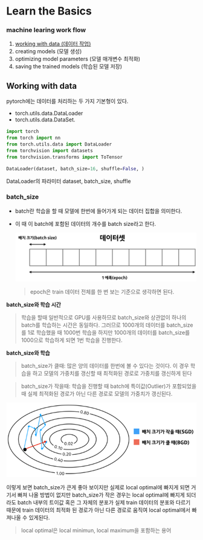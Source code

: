 # Learn the Basics

### machine learing work flow

1. [working with data (데이터 작업)](#working-with-data)
2. creating models (모델 생성)
3. optimizing model parameters (모델 매개변수 최적화)
4. saving the trained models (학습된 모델 저장)

## Working with data

pytorch에는 데이터를 처리하는 두 가지 기본형이 있다.

- torch.utils.data.DataLoader
- torch.utils.data.DataSet.

```python
import torch
from torch import nn
from torch.utils.data import DataLoader
from torchvision import datasets
from torchvision.transforms import ToTensor
```

```python
DataLoader(dataset, batch_size=16, shuffle=False, )
```

DataLoader의 파라미터 dataset, batch_size, shuffle

### **batch_size**

- batch란 학습을 할 때 모델에 한번에 들어가게 되는 데이터 집합을 의미한다.
- 이 때 이 batch에 포함된 데이터의 개수를 batch size라고 한다.

  ![batch_size](./images/batch_size.png)

  > epoch은 train 데이터 전체를 한 번 보는 기준으로 생각하면 된다.

**batch_size와 학습 시간**
<br>

> 학습을 할때 일반적으로 GPU를 사용하므로 batch_size와 상관없이 하나의 batch를 학습하는 시간은 동일하다. 그러므로 1000개의 데이터를 batch_size를 1로 학습했을 때 1000번 학습을 하지만
> 1000개의 데이터를 batch_size를 1000으로 학습하게 되면 1번 학습을 진행한다.

**batch_size와 학습**

> batch_size가 클때: 많은 양의 데이터를 한번에 볼 수 있다는 것이다. 이 경우 학습을 하고 모델의 가중치를 갱신할 때 최적화된 경로로 가중치를 갱신하게 된다

> batch_size가 작을때: 학습을 진행할 때 batch에 특이값(Outlier)가 포함되었을 때 실제 최적화된 경로가 아닌 다른 경로로 모델의 가중치가 갱신된다.

![batch_size](./images/batch_size2.png)

이렇게 보면 batch_size가 큰게 좋아 보이지만 실제로 local optimal에 빠지게 되면 거기서 빠져 나올 방법이 없지만 batch_size가 작은 경우는 local optimal에 빠지게 되더라도 batch 내부의 트이값 혹은 그 자체의 분포가 실제 train 데이터의 분포와 다르기 때문에 train 데이터의 최적화 된 경로가 아닌 다른 경로로 움직여 local optimal에서 빠져나올 수 있게된다.

> local optimal은 local minimun, local maximum을 포함하는 용어
